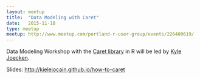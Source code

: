 ```yaml
---
layout: meetup
title:  "Data Modeling with Caret"
date:   2015-11-18
type: meetup
meetup: http://www.meetup.com/portland-r-user-group/events/226400619/
---
```


Data Modeling Workshop with the [Caret library](https://cran.rstudio.com/web/packages/caret/) in R will be led by [Kyle Joecken](https://www.linkedin.com/pub/kyle-joecken/65/343/3a4). 

Slides:  http://kielejocain.github.io/how-to-caret

